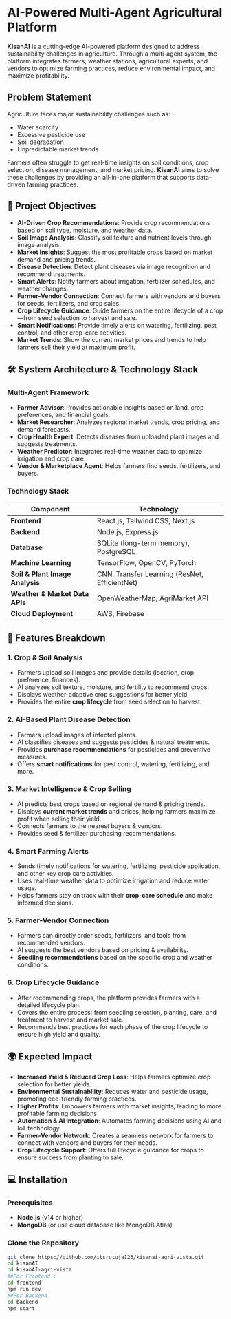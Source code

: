 # AI-Powered Multi-Agent Agricultural Platform

**KisanAI** is a cutting-edge AI-powered platform designed to address sustainability challenges in agriculture. Through a multi-agent system, the platform integrates farmers, weather stations, agricultural experts, and vendors to optimize farming practices, reduce environmental impact, and maximize profitability.

## Problem Statement

Agriculture faces major sustainability challenges such as:
- Water scarcity
- Excessive pesticide use
- Soil degradation
- Unpredictable market trends

Farmers often struggle to get real-time insights on soil conditions, crop selection, disease management, and market pricing. **KisanAI** aims to solve these challenges by providing an all-in-one platform that supports data-driven farming practices.

## 🎯 Project Objectives

- **AI-Driven Crop Recommendations**: Provide crop recommendations based on soil type, moisture, and weather data.
- **Soil Image Analysis**: Classify soil texture and nutrient levels through image analysis.
- **Market Insights**: Suggest the most profitable crops based on market demand and pricing trends.
- **Disease Detection**: Detect plant diseases via image recognition and recommend treatments.
- **Smart Alerts**: Notify farmers about irrigation, fertilizer schedules, and weather changes.
- **Farmer-Vendor Connection**: Connect farmers with vendors and buyers for seeds, fertilizers, and crop sales.
- **Crop Lifecycle Guidance**: Guide farmers on the entire lifecycle of a crop—from seed selection to harvest and sale.
- **Smart Notifications**: Provide timely alerts on watering, fertilizing, pest control, and other crop-care activities.
- **Market Trends**: Show the current market prices and trends to help farmers sell their yield at maximum profit.

## 🛠 System Architecture & Technology Stack

### Multi-Agent Framework

- **Farmer Advisor**: Provides actionable insights based on land, crop preferences, and financial goals.
- **Market Researcher**: Analyzes regional market trends, crop pricing, and demand forecasts.
- **Crop Health Expert**: Detects diseases from uploaded plant images and suggests treatments.
- **Weather Predictor**: Integrates real-time weather data to optimize irrigation and crop care.
- **Vendor & Marketplace Agent**: Helps farmers find seeds, fertilizers, and buyers.

### Technology Stack

| Component                    | Technology                                          |
| ---------------------------- | --------------------------------------------------- |
| **Frontend**                  | React.js, Tailwind CSS, Next.js                     |
| **Backend**                   | Node.js, Express.js                                 |
| **Database**                  | SQLite (long-term memory), PostgreSQL               |
| **Machine Learning**          | TensorFlow, OpenCV, PyTorch                        |
| **Soil & Plant Image Analysis**| CNN, Transfer Learning (ResNet, EfficientNet)       |
| **Weather & Market Data APIs**| OpenWeatherMap, AgriMarket API                      |
| **Cloud Deployment**          | AWS, Firebase                                       |

## 🚀 Features Breakdown

### 1. **Crop & Soil Analysis**
- Farmers upload soil images and provide details (location, crop preference, finances).
- AI analyzes soil texture, moisture, and fertility to recommend crops.
- Displays weather-adaptive crop suggestions for better yield.
- Provides the entire **crop lifecycle** from seed selection to harvest.

### 2. **AI-Based Plant Disease Detection**
- Farmers upload images of infected plants.
- AI classifies diseases and suggests pesticides & natural treatments.
- Provides **purchase recommendations** for pesticides and preventive measures.
- Offers **smart notifications** for pest control, watering, fertilizing, and more.

### 3. **Market Intelligence & Crop Selling**
- AI predicts best crops based on regional demand & pricing trends.
- Displays **current market trends** and prices, helping farmers maximize profit when selling their yield.
- Connects farmers to the nearest buyers & vendors.
- Provides seed & fertilizer purchasing recommendations.

### 4. **Smart Farming Alerts**
- Sends timely notifications for watering, fertilizing, pesticide application, and other key crop care activities.
- Uses real-time weather data to optimize irrigation and reduce water usage.
- Helps farmers stay on track with their **crop-care schedule** and make informed decisions.

### 5. **Farmer-Vendor Connection**
- Farmers can directly order seeds, fertilizers, and tools from recommended vendors.
- AI suggests the best vendors based on pricing & availability.
- **Seedling recommendations** based on the specific crop and weather conditions.

### 6. **Crop Lifecycle Guidance**
- After recommending crops, the platform provides farmers with a detailed lifecycle plan.
- Covers the entire process: from seedling selection, planting, care, and treatment to harvest and market sale.
- Recommends best practices for each phase of the crop lifecycle to ensure high yield and quality.


## 🌍 Expected Impact

- **Increased Yield & Reduced Crop Loss**: Helps farmers optimize crop selection for better yields.
- **Environmental Sustainability**: Reduces water and pesticide usage, promoting eco-friendly farming practices.
- **Higher Profits**: Empowers farmers with market insights, leading to more profitable farming decisions.
- **Automation & AI Integration**: Automates farming decisions using AI and IoT technology.
- **Farmer-Vendor Network**: Creates a seamless network for farmers to connect with vendors and buyers for their needs.
- **Crop Lifecycle Support**: Offers full lifecycle guidance for crops to ensure success from planting to sale.

## 💻 Installation

### Prerequisites

- **Node.js** (v14 or higher)
- **MongoDB** (or use cloud database like MongoDB Atlas)

### Clone the Repository

```bash
git clone https://github.com/itsrutuja123/kisanai-agri-vista.git
cd kisanAI
cd kisanAI-agri-vista
##For Frontend :
cd frontend
npm run dev
##For Backend
cd backend
npm start

